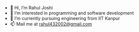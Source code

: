 - 👋 Hi, I’m Rahul Joshi
- 👀 I’m interested in programming and software development
- 🌱 I’m currently pursuing engineering from IIT Kanpur
- 📫 Mail me at rahul432002@gmail.com

<!---
Rahul-Joshi2002/Rahul-Joshi2002 is a ✨ special ✨ repository because its `README.md` (this file) appears on your GitHub profile.
You can click the Preview link to take a look at your changes.
--->
